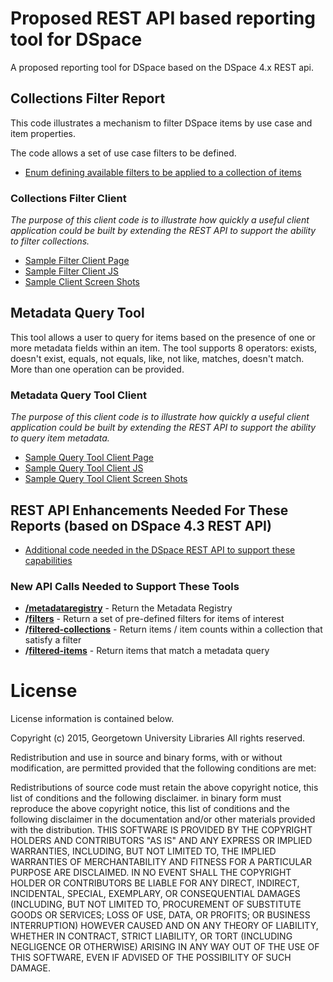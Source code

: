 # Proposed REST API based reporting tool for DSpace

A proposed reporting tool for DSpace based on the DSpace 4.x REST api.

## Collections Filter Report

This code illustrates a mechanism to filter DSpace items by use case and item properties.

The code allows a set of use case filters to be defined.
* [Enum defining available filters to be applied to a collection of items](https://github.com/Georgetown-University-Libraries/DSpaceRestQCReports/blob/master/dspace/modules/rest/src/main/java/org/dspace/rest/filter/ItemFilterDefs.java)

### Collections Filter Client

_The purpose of this client code is to illustrate how quickly a useful client application could be built by extending the REST API to support the ability to filter collections._

* [Sample Filter Client Page](https://github.com/Georgetown-University-Libraries/DSpaceRestQCReports/tree/master/sampleClient/index.html)
* [Sample Filter Client JS](https://github.com/Georgetown-University-Libraries/DSpaceRestQCReports/tree/master/sampleClient/restCommon.js)
* [Sample Client Screen Shots](https://github.com/Georgetown-University-Libraries/DSpaceRestQCReports/releases/tag/v0.1)

## Metadata Query Tool

This tool allows a user to query for items based on the presence of one or more metadata fields within an item.  The tool supports 8 operators: exists, doesn't exist, equals, not equals, like, not like, matches, doesn't match.  More than one operation can be provided.

### Metadata Query Tool Client

_The purpose of this client code is to illustrate how quickly a useful client application could be built by extending the REST API to support the ability to query item metadata._


* [Sample Query Tool Client Page](https://github.com/Georgetown-University-Libraries/DSpaceRestQCReports/tree/master/sampleClient/query.html)
* [Sample Query Tool Client JS](https://github.com/Georgetown-University-Libraries/DSpaceRestQCReports/tree/master/sampleClient/restQuery.js)
* [Sample Query Tool Client Screen Shots](https://github.com/Georgetown-University-Libraries/DSpaceRestQCReports/releases/tag/v0.2)


## REST API Enhancements Needed For These Reports (based on DSpace 4.3 REST API)

* [Additional code needed in the DSpace REST API to support these capabilities](https://github.com/Georgetown-University-Libraries/DSpaceRestQCReports/tree/master/dspace/modules/rest/src/main/java/org/dspace/rest)

### New API Calls Needed to Support These Tools

* __[/metadataregistry](https://github.com/Georgetown-University-Libraries/DSpaceRestQCReports/blob/master/dspace/modules/rest/src/main/java/org/dspace/rest/MetadataRegistryResource.java)__ - Return the Metadata Registry
* __/[filters](https://github.com/Georgetown-University-Libraries/DSpaceRestQCReports/blob/master/dspace/modules/rest/src/main/java/org/dspace/rest/FiltersResource.java)__ - Return a set of pre-defined filters for items of interest
* __/[filtered-collections](https://github.com/Georgetown-University-Libraries/DSpaceRestQCReports/blob/master/dspace/modules/rest/src/main/java/org/dspace/rest/FilteredCollectionsResource.java)__ - Return items / item counts within a collection that satisfy a filter
* __/[filtered-items](https://github.com/Georgetown-University-Libraries/DSpaceRestQCReports/blob/master/dspace/modules/rest/src/main/java/org/dspace/rest/FilteredItemsResource.java)__ - Return items that match a metadata query

# License 
License information is contained below.

Copyright (c) 2015, Georgetown University Libraries All rights reserved.

Redistribution and use in source and binary forms, with or without modification, are permitted provided that the following conditions are met:

Redistributions of source code must retain the above copyright notice, this list of conditions and the following disclaimer. 
in binary form must reproduce the above copyright notice, this list of conditions and the following disclaimer in the documentation and/or other materials 
provided with the distribution. THIS SOFTWARE IS PROVIDED BY THE COPYRIGHT HOLDERS AND CONTRIBUTORS "AS IS" AND ANY EXPRESS OR IMPLIED WARRANTIES, INCLUDING, 
BUT NOT LIMITED TO, THE IMPLIED WARRANTIES OF MERCHANTABILITY AND FITNESS FOR A PARTICULAR PURPOSE ARE DISCLAIMED. 
IN NO EVENT SHALL THE COPYRIGHT HOLDER OR CONTRIBUTORS BE LIABLE FOR ANY DIRECT, INDIRECT, INCIDENTAL, SPECIAL, EXEMPLARY, OR CONSEQUENTIAL DAMAGES 
(INCLUDING, BUT NOT LIMITED TO, PROCUREMENT OF SUBSTITUTE GOODS OR SERVICES; LOSS OF USE, DATA, OR PROFITS; OR BUSINESS INTERRUPTION) 
HOWEVER CAUSED AND ON ANY THEORY OF LIABILITY, WHETHER IN CONTRACT, STRICT LIABILITY, OR TORT (INCLUDING NEGLIGENCE OR OTHERWISE) 
ARISING IN ANY WAY OUT OF THE USE OF THIS SOFTWARE, EVEN IF ADVISED OF THE POSSIBILITY OF SUCH DAMAGE.
